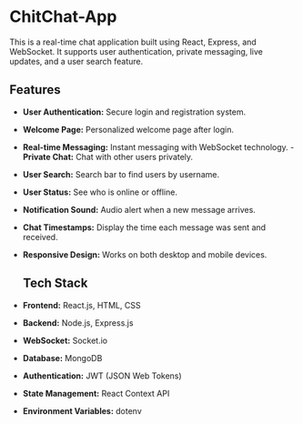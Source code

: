 # ChitChat-App
This is a real-time chat application built using React, Express, and WebSocket. It supports user authentication, private messaging, live updates, and a user search feature.

## Features
- **User Authentication:** Secure login and registration system.
- **Welcome Page:** Personalized welcome page after login.
- **Real-time Messaging:** Instant messaging with WebSocket technology.
 -**Private Chat:** Chat with other users privately.
- **User Search:** Search bar to find users by username.
- **User Status:** See who is online or offline.
- **Notification Sound:** Audio alert when a new message arrives.
- **Chat Timestamps:** Display the time each message was sent and received.
- **Responsive Design:** Works on both desktop and mobile devices.

  ## Tech Stack
- **Frontend:** React.js, HTML, CSS
- **Backend:** Node.js, Express.js
- **WebSocket:** Socket.io
- **Database:** MongoDB
- **Authentication:** JWT (JSON Web Tokens)
- **State Management:** React Context API
- **Environment Variables:** dotenv

